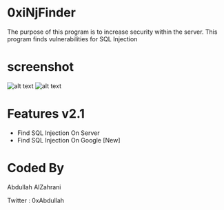 # 0xiNjFinder
The purpose of this program is to increase security within the server. This program finds vulnerabilities for SQL Injection


# screenshot
![alt text](https://github.com/0xAbdullah/0xinjFinder/blob/master/screenshot1.png)
![alt text](https://github.com/0xAbdullah/0xinjFinder/blob/master/screenshot2.png)


# Features v2.1
 - Find SQL Injection On Server
 - Find SQL Injection On Google [New]
# Coded By
Abdullah AlZahrani

Twitter : 0xAbdullah
